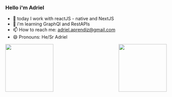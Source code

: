 ### Hello i'm Adriel 

- 🔭 today I work with reactJS - native and NextJS
- 🌱 i'm learning GraphQl and RestAPIs
- 📫 How to reach me: adriel.aprendiz@gmail.com
- 😄 Pronouns: He/Sr Adriel
<div display="inline">
  <a href="https://github.com/T4SpaX">
  <img height="150" widht="100" src="https://github-readme-stats.vercel.app/api/?username=T4SpaX&show_icons=true&theme=radical&include_all_commits=true&count_private=true">
  <img align="right" height="150" widht="100" src="https://github-readme-stats.vercel.app/api/top-langs/?username=T4SpaX&layout=compact&langs_count=16&theme=radical"></div>

  
  

